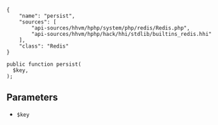 ``` yamlmeta
{
    "name": "persist",
    "sources": [
        "api-sources/hhvm/hphp/system/php/redis/Redis.php",
        "api-sources/hhvm/hphp/hack/hhi/stdlib/builtins_redis.hhi"
    ],
    "class": "Redis"
}
```




``` Hack
public function persist(
  $key,
);
```




## Parameters




+ ` $key `
<!-- HHAPIDOC -->

